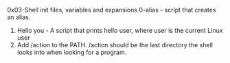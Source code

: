 0x03-Shell init files, variables and expansions
0-alias - script that creates an alias.
1. Hello you - A script that prints hello user, where user is the current Linux user
2. Add /action to the PATH. /action should be the last directory the shell looks into when looking for a program.
